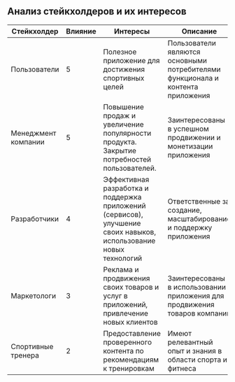 ## Анализ стейкхолдеров и их интересов

| Стейкхолдер         | Влияние | Интересы                                                                                                          | Описание                                                                        |
| ------------------- | ------- | ----------------------------------------------------------------------------------------------------------------- | ------------------------------------------------------------------------------- |
| Пользователи        | 5       | Полезное приложение для достижения спортивных целей                                                               | Пользователи являются основными потребителями функционала и контента приложения |
| Менеджмент компании | 5       | Повышение продаж и увеличение популярности продукта. Закрытие потребностей пользователей.                         | Заинтересованы в успешном продвижении и монетизации приложения                  |
| Разработчики        | 4       | Эффективная разработка и поддержка приложений (сервисов), улучшение своих навыков, использование новых технологий | Ответственные за создание, масштабирование и поддержку приложения               |
| Маркетологи         | 3       | Реклама и продвижения своих товаров и услуг в приложений, привлечение новых клиентов                              | Заинтересованы в использовании приложения для продвижения товаров компании      |
| Спортивные тренера  | 2       | Предоставление проверенного контента по рекомендациям к тренировкам                                               | Имеют релевантный опыт и знания в области спорта и фитнеса                      |
